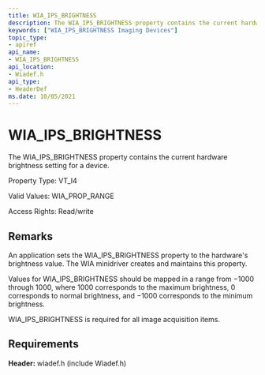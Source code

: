 ```yaml
---
title: WIA_IPS_BRIGHTNESS
description: The WIA_IPS_BRIGHTNESS property contains the current hardware brightness setting for a device.
keywords: ["WIA_IPS_BRIGHTNESS Imaging Devices"]
topic_type:
- apiref
api_name:
- WIA_IPS_BRIGHTNESS
api_location:
- Wiadef.h
api_type:
- HeaderDef
ms.date: 10/05/2021
---
```


# WIA_IPS_BRIGHTNESS

The WIA_IPS_BRIGHTNESS property contains the current hardware brightness setting for a device.

Property Type: VT_I4

Valid Values: WIA_PROP_RANGE

Access Rights: Read/write

## Remarks

An application sets the WIA_IPS_BRIGHTNESS property to the hardware's brightness value. The WIA minidriver creates and maintains this property.

Values for WIA_IPS_BRIGHTNESS should be mapped in a range from −1000 through 1000, where 1000 corresponds to the maximum brightness, 0 corresponds to normal brightness, and −1000 corresponds to the minimum brightness.

WIA_IPS_BRIGHTNESS is required for all image acquisition items.

## Requirements

**Header:** wiadef.h (include Wiadef.h)
